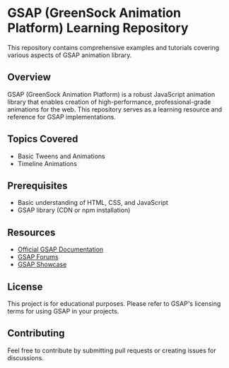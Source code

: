 # GSAP (GreenSock Animation Platform) Learning Repository

This repository contains comprehensive examples and tutorials covering various aspects of GSAP animation library.

## Overview

GSAP (GreenSock Animation Platform) is a robust JavaScript animation library that enables creation of high-performance, professional-grade animations for the web. This repository serves as a learning resource and reference for GSAP implementations.

## Topics Covered

- Basic Tweens and Animations
- Timeline Animations



## Prerequisites

- Basic understanding of HTML, CSS, and JavaScript
- GSAP library (CDN or npm installation)

## Resources

- [Official GSAP Documentation](https://greensock.com/docs/)
- [GSAP Forums](https://greensock.com/forums/)
- [GSAP Showcase](https://greensock.com/showcase/)

## License

This project is for educational purposes. Please refer to GSAP's licensing terms for using GSAP in your projects.

## Contributing

Feel free to contribute by submitting pull requests or creating issues for discussions.
